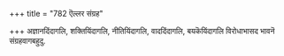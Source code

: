 +++
title = "782 ऎल्लर संग्रह"

+++
अज्ञानदिंदागलि, शक्तियिंदागलि, नीतियिंदागलि, वाददिंदागलि, बयकॆयिंदागलि विरोधाभासद भावनॆ संग्रहवागबहुदु.

